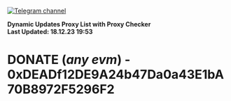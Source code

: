 [![Telegram channel](https://img.shields.io/endpoint?url=https://runkit.io/damiankrawczyk/telegram-badge/branches/master?url=https://t.me/n4z4v0d)](https://t.me/n4z4v0d) 

**Dynamic Updates Proxy List with Proxy Checker**  
**Last Updated: 18.12.23 19:53**

# DONATE (_any evm_) - 0xDEADf12DE9A24b47Da0a43E1bA70B8972F5296F2
